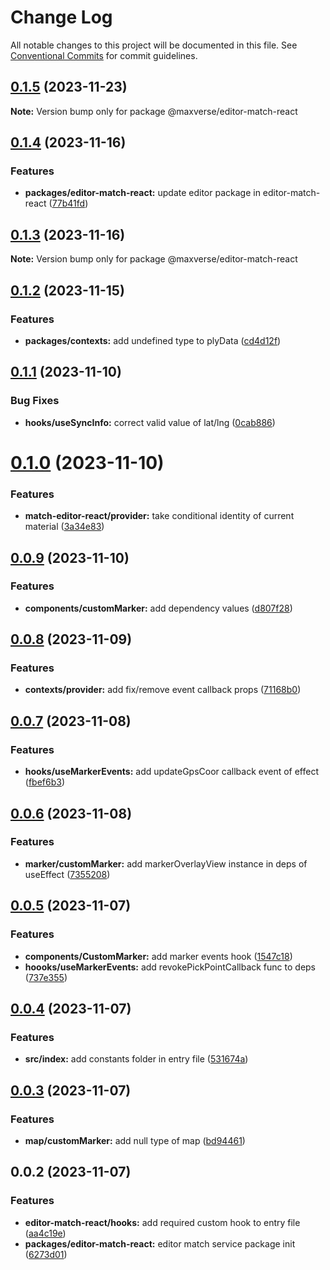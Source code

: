 # Change Log

All notable changes to this project will be documented in this file.
See [Conventional Commits](https://conventionalcommits.org) for commit guidelines.

## [0.1.5](https://github.com/maxverse-dev/maxverse-web-sdk/compare/@maxverse/editor-match-react@0.1.4...@maxverse/editor-match-react@0.1.5) (2023-11-23)

**Note:** Version bump only for package @maxverse/editor-match-react





## [0.1.4](https://github.com/maxverse-dev/maxverse-web-sdk/compare/@maxverse/editor-match-react@0.1.3...@maxverse/editor-match-react@0.1.4) (2023-11-16)


### Features

* **packages/editor-match-react:** update editor package in editor-match-react ([77b41fd](https://github.com/maxverse-dev/maxverse-web-sdk/commit/77b41fd1483758bd1b82286118dea1dac17b03ac))





## [0.1.3](https://github.com/maxverse-dev/maxverse-web-sdk/compare/@maxverse/editor-match-react@0.1.2...@maxverse/editor-match-react@0.1.3) (2023-11-16)

**Note:** Version bump only for package @maxverse/editor-match-react





## [0.1.2](https://github.com/maxverse-dev/maxverse-web-sdk/compare/@maxverse/editor-match-react@0.1.1...@maxverse/editor-match-react@0.1.2) (2023-11-15)


### Features

* **packages/contexts:** add undefined type to plyData ([cd4d12f](https://github.com/maxverse-dev/maxverse-web-sdk/commit/cd4d12f1d18e1fdfe97f325045756c3fc3cf2b36))





## [0.1.1](https://github.com/maxverse-dev/maxverse-web-sdk/compare/@maxverse/editor-match-react@0.1.0...@maxverse/editor-match-react@0.1.1) (2023-11-10)


### Bug Fixes

* **hooks/useSyncInfo:** correct valid value of lat/lng ([0cab886](https://github.com/maxverse-dev/maxverse-web-sdk/commit/0cab886facd24d28e106789efd96d8715ec8a31b))





# [0.1.0](https://github.com/maxverse-dev/maxverse-web-sdk/compare/@maxverse/editor-match-react@0.0.9...@maxverse/editor-match-react@0.1.0) (2023-11-10)


### Features

* **match-editor-react/provider:** take conditional identity of current material ([3a34e83](https://github.com/maxverse-dev/maxverse-web-sdk/commit/3a34e830d944a2967286d209a8b83e7c6f66ae71))





## [0.0.9](https://github.com/maxverse-dev/maxverse-web-sdk/compare/@maxverse/editor-match-react@0.0.8...@maxverse/editor-match-react@0.0.9) (2023-11-10)


### Features

* **components/customMarker:** add dependency values ([d807f28](https://github.com/maxverse-dev/maxverse-web-sdk/commit/d807f28838e307e8bbfd44fa247899eb663411d3))





## [0.0.8](https://github.com/maxverse-dev/maxverse-web-sdk/compare/@maxverse/editor-match-react@0.0.7...@maxverse/editor-match-react@0.0.8) (2023-11-09)


### Features

* **contexts/provider:** add fix/remove event callback props ([71168b0](https://github.com/maxverse-dev/maxverse-web-sdk/commit/71168b0169e8afc91009b5aa88478b5a84c8546e))





## [0.0.7](https://github.com/maxverse-dev/maxverse-web-sdk/compare/@maxverse/editor-match-react@0.0.6...@maxverse/editor-match-react@0.0.7) (2023-11-08)


### Features

* **hooks/useMarkerEvents:** add updateGpsCoor callback event of effect ([fbef6b3](https://github.com/maxverse-dev/maxverse-web-sdk/commit/fbef6b316f490add9ca7eaf6ab804643ef129072))





## [0.0.6](https://github.com/maxverse-dev/maxverse-web-sdk/compare/@maxverse/editor-match-react@0.0.5...@maxverse/editor-match-react@0.0.6) (2023-11-08)


### Features

* **marker/customMarker:** add markerOverlayView instance in deps of useEffect ([7355208](https://github.com/maxverse-dev/maxverse-web-sdk/commit/7355208e430f05ef6c3524f513bdbad7b0d2a9f0))





## [0.0.5](https://github.com/maxverse-dev/maxverse-web-sdk/compare/@maxverse/editor-match-react@0.0.4...@maxverse/editor-match-react@0.0.5) (2023-11-07)


### Features

* **components/CustomMarker:** add marker events hook ([1547c18](https://github.com/maxverse-dev/maxverse-web-sdk/commit/1547c1832a65938262951c3e8951ab554bd654b3))
* **hoooks/useMarkerEvents:** add revokePickPointCallback func to deps ([737e355](https://github.com/maxverse-dev/maxverse-web-sdk/commit/737e355ced49c71d5bc251de6b68771d84d89a6c))





## [0.0.4](https://github.com/maxverse-dev/maxverse-web-sdk/compare/@maxverse/editor-match-react@0.0.3...@maxverse/editor-match-react@0.0.4) (2023-11-07)


### Features

* **src/index:** add constants folder in entry file ([531674a](https://github.com/maxverse-dev/maxverse-web-sdk/commit/531674ac8e54ec0ebb92cbd790b4022b6389f523))





## [0.0.3](https://github.com/maxverse-dev/maxverse-web-sdk/compare/@maxverse/editor-match-react@0.0.2...@maxverse/editor-match-react@0.0.3) (2023-11-07)


### Features

* **map/customMarker:** add null type of map ([bd94461](https://github.com/maxverse-dev/maxverse-web-sdk/commit/bd94461e3054c8db1f718462769bb7bf7d33e053))





## 0.0.2 (2023-11-07)


### Features

* **editor-match-react/hooks:** add required custom hook to entry file ([aa4c19e](https://github.com/maxverse-dev/maxverse-web-sdk/commit/aa4c19ee3108ecffa7769f796d6676dd90ec49e7))
* **packages/editor-match-react:** editor match service package init ([6273d01](https://github.com/maxverse-dev/maxverse-web-sdk/commit/6273d01a0fb846be0c68ad5a480862a7ce6a5e7b))
